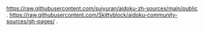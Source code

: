 ## 
https://raw.githubusercontent.com/suiyuran/aidoku-zh-sources/main/public .
https://raw.githubusercontent.com/Skittyblock/aidoku-community-sources/gh-pages/ .
